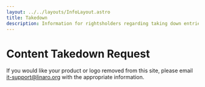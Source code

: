 ```yaml
---
layout: ../../layouts/InfoLayout.astro
title: Takedown
description: Information for rightsholders regarding taking down entries from the Windows on Arm ready website.
---
```


# Content Takedown Request

If you would like your product or logo removed from this site, please email [it-support@linaro.org](mailto:it-support@linaro.org) with the appropriate information.
